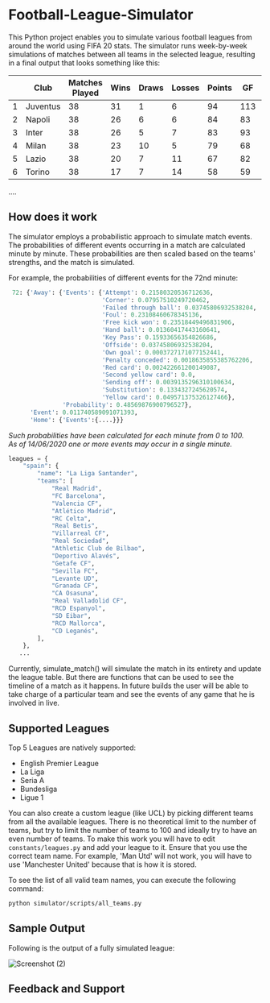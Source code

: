 # Football-League-Simulator

This Python project enables you to simulate various football leagues from around the world using FIFA 20 stats.
The simulator runs week-by-week simulations of matches between all teams in the selected league, resulting in a final output that looks something like this:

|    | Club          |   Matches Played |   Wins |   Draws |   Losses |   Points |   GF |   GA |   GD |
|----|---------------|------------------|--------|---------|----------|----------|------|------|------|
|  1 | Juventus      |               38 |     31 |       1 |        6 |       94 |  113 |   32 |   81 |
|  2 | Napoli        |               38 |     26 |       6 |        6 |       84 |   83 |   31 |   52 |
|  3 | Inter         |               38 |     26 |       5 |        7 |       83 |   93 |   45 |   48 |
|  4 | Milan         |               38 |     23 |      10 |        5 |       79 |   68 |   25 |   43 |
|  5 | Lazio         |               38 |     20 |       7 |       11 |       67 |   82 |   57 |   25 |
|  6 | Torino        |               38 |     17 |       7 |       14 |       58 |   59 |   45 |   14 |
....



## How does it work

The simulator employs a probabilistic approach to simulate match events.
The probabilities of different events occurring in a match are calculated minute by minute.
These probabilities are then scaled based on the teams' strengths, and the match is simulated.

For example, the probabilities of different events for the 72nd minute:

```python
 72: {'Away': {'Events': {'Attempt': 0.21580320536712636,
                          'Corner': 0.07957510249720462,
                          'Failed through ball': 0.03745806932538204,
                          'Foul': 0.23108460678345136,
                          'Free kick won': 0.23518449496831906,
                          'Hand ball': 0.01360417443160641,
                          'Key Pass': 0.15933656354826686,
                          'Offside': 0.03745806932538204,
                          'Own goal': 0.0003727171077152441,
                          'Penalty conceded': 0.0018635855385762206,
                          'Red card': 0.002422661200149087,
                          'Second yellow card': 0.0,
                          'Sending off': 0.0039135296310100634,
                          'Substitution': 0.1334327245620574,
                          'Yellow card': 0.049571375326127466},
               'Probability': 0.48569876900796527},
      'Event': 0.011740589091071393,
      'Home': {'Events':{....}}}
```

_Such probabilities have been calculated for each minute from 0 to 100.</br>_
_As of 14/06/2020 one or more events may occur in a single minute._

```python
leagues = {
    "spain": {
        "name": "La Liga Santander",
        "teams": [
            "Real Madrid",
            "FC Barcelona",
            "Valencia CF",
            "Atlético Madrid",
            "RC Celta",
            "Real Betis",
            "Villarreal CF",
            "Real Sociedad",
            "Athletic Club de Bilbao",
            "Deportivo Alavés",
            "Getafe CF",
            "Sevilla FC",
            "Levante UD",
            "Granada CF",
            "CA Osasuna",
            "Real Valladolid CF",
            "RCD Espanyol",
            "SD Eibar",
            "RCD Mallorca",
            "CD Leganés",
        ],
    },
   ...
```

Currently, simulate_match() will simulate the match in its entirety and update the league table. But there are functions that can be used to see the timeline of a match as it happens. In future builds the user will be able to take charge of a particular team and see the events of any game that he is involved in live.

## Supported Leagues

Top 5 Leagues are natively supported:

* English Premier League
* La Liga
* Seria A
* Bundesliga
* Ligue 1

You can also create a custom league (like UCL) by picking different teams from all the available leagues.
There is no theoretical limit to the number of teams, but try to limit the number of teams to 100 and ideally try to have an even number of teams. To make this work you will have to edit `constants/leagues.py` and add your league to it. Ensure that you use the correct team name. For example, 'Man Utd' will not work, you will have to use 'Manchester United' because that is how it is stored.

To see the list of all valid team names, you can execute the following command:
```bash
python simulator/scripts/all_teams.py
```

## Sample Output

Following is the output of a fully simulated league:

![Screenshot (2)](https://user-images.githubusercontent.com/55048030/84644685-1b96c700-af1d-11ea-81af-6ea056cbdea5.png)

## Feedback and Support
